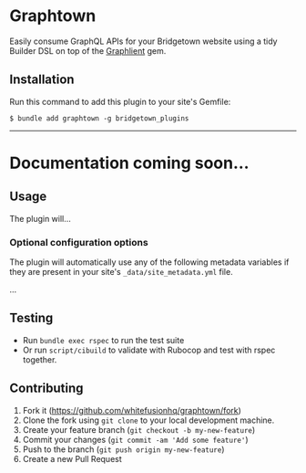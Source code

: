 # Graphtown

Easily consume GraphQL APIs for your Bridgetown website using a tidy Builder DSL on top of the [Graphlient](http://github.com/ashkan18/graphlient) gem.

## Installation

Run this command to add this plugin to your site's Gemfile:

```shell
$ bundle add graphtown -g bridgetown_plugins
```

---

# Documentation coming soon…

## Usage

The plugin will…

### Optional configuration options

The plugin will automatically use any of the following metadata variables if they are present in your site's `_data/site_metadata.yml` file.

…

## Testing

* Run `bundle exec rspec` to run the test suite
* Or run `script/cibuild` to validate with Rubocop and test with rspec together.

## Contributing

1. Fork it (https://github.com/whitefusionhq/graphtown/fork)
2. Clone the fork using `git clone` to your local development machine.
3. Create your feature branch (`git checkout -b my-new-feature`)
4. Commit your changes (`git commit -am 'Add some feature'`)
5. Push to the branch (`git push origin my-new-feature`)
6. Create a new Pull Request